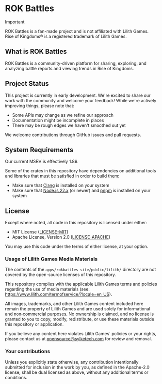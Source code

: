 # ROK Battles

> [!IMPORTANT]
> ROK Battles is a fan-made project and is not affiliated with Lilith Games. Rise of Kingdoms® is a registered trademark of Lilith Games.

## What is ROK Battles

ROK Battles is a community-driven platform for sharing, exploring, and analyzing battle reports and viewing trends in Rise of Kingdoms.

## Project Status

This project is currently in early development. We're excited to share our work with the community and welcome your feedback! While we're actively improving things, please note that:

* Some APIs may change as we refine our approach
* Documentation might be incomplete in places
* There may be rough edges we haven't smoothed out yet

We welcome contributions through GitHub issues and pull requests.

## System Requirements

Our current MSRV is effectively 1.89.

Some of the crates in this repository have dependencies on additional tools and libraries that must be satisfied in order to build them:

* Make sure that [Clang](https://clang.llvm.org/) is installed on your system
* Make sure that [Node.js 22.x](https://nodejs.org/en/download) (or newer) and [pnpm](https://pnpm.io/installation) is installed on your system

## License

Except where noted, all code in this repository is licensed under either:

* MIT License ([LICENSE-MIT](./LICENSE-MIT))
* Apache License, Version 2.0 ([LICENSE-APACHE](./LICENSE-APACHE))

You may use this code under the terms of either license, at your option.

### Usage of Lilith Games Media Materials

The contents of the `apps/rokbattles-site/public/lilith/` directory are not covered by the open-source licenses of this repository.

This repository complies with the applicable Lilith Games terms and policies regarding the use of media materials (see: https://www.lilith.com/termofservice/?locale=en_US).

All images, trademarks, and other Lilith Games content included here remain the property of Lilith Games and are used solely for informational and non‑commercial purposes. No ownership is claimed, and no license is granted to you to copy, modify, redistribute, or use these materials outside this repository or application.

If you believe any content here violates Lilith Games' policies or your rights, please contact us at [opensource@sylketech.com](mailto:opensource@sylketech.com) for review and removal.

### Your contributions

Unless you explicitly state otherwise, any contribution intentionally submitted for inclusion in the work by you, as defined in the Apache-2.0 license, shall be dual licensed as above, without any additional terms or conditions.